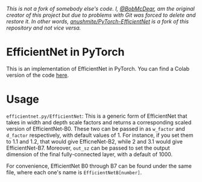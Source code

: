 <i>This is not a fork of somebody else's code. I, [@BobMcDear](https://github.com/BobMcDear), am the original creator of this project but due to problems with Git was forced to delete and restore it. In other words, [anushmite/PyTorch-EfficientNet](https://github.com/anushmite/PyTorch-EfficientNet) is a fork of this repository and not vice versa.</i>

# EfficientNet in PyTorch

This is an implementation of EfficientNet in PyTorch. You can find a Colab version of the code [here](https://colab.research.google.com/drive/1zW4yQoNZyg9twfbcs_orwtmQ36u97ETl?usp=sharing).

# Usage

```efficientnet.py/EfficientNet```: This is a generic form of EfficientNet that takes in width and depth scale factors and returns a corresponding scaled version of EfficientNet-B0. These two can be passed in as ```w_factor``` and ```d_factor``` respectively, with default values of 1. For instance, if you set them to 1.1 and 1.2, that would give EfficneNet-B2, while 2 and 3.1 would give EfficientNet-B7. Moreover, ```out_sz``` can be passed to set the output dimension of the final fully-connected layer, with a default of 1000.

For convenience, EfficientNet B0 through B7 can be found under the same file, where each one's name is ```EfficientNetB[number]```.
